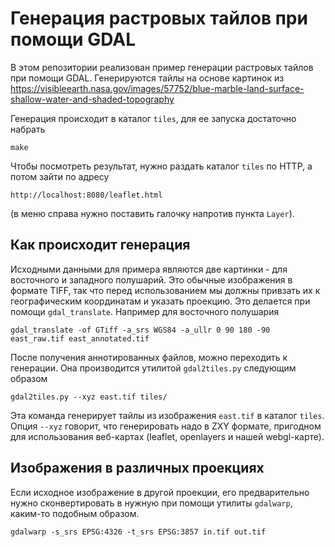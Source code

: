 # Генерация растровых тайлов при помощи GDAL

В этом репозитории реализован пример генерации растровых тайлов при помощи GDAL. Генерируются тайлы на основе картинок из https://visibleearth.nasa.gov/images/57752/blue-marble-land-surface-shallow-water-and-shaded-topography

Генерация происходит в каталог `tiles`, для ее запуска достаточно набрать 

```
make
```

Чтобы посмотреть результат, нужно раздать каталог `tiles` по HTTP, а потом зайти по адресу

```
http://localhost:8080/leaflet.html
```

(в меню справа нужно поставить галочку напротив пункта `Layer`).

## Как происходит генерация

Исходными данными для примера являются две картинки - для восточного и западного полушарий. Это обычные изображения в формате TIFF, так что перед использованием мы должны привзать их к географическим координатам и указать проекцию. Это делается при помощи `gdal_translate`. Например для восточного полушария

```
gdal_translate -of GTiff -a_srs WGS84 -a_ullr 0 90 180 -90 east_raw.tif east_annotated.tif
```

После получения аннотированных файлов, можно переходить к генерации. Она производится утилитой `gdal2tiles.py` следующим образом

```
gdal2tiles.py --xyz east.tif tiles/
```

Эта команда генерирует тайлы из изображения `east.tif` в каталог `tiles`. Опция `--xyz` говорит, что генерировать надо в ZXY формате, пригодном для использования веб-картах (leaflet, openlayers и нашей webgl-карте).

## Изображения в различных проекциях

Если исходное изображение в другой проекции, его предварительно нужно сконвертировать в нужную при помощи утилиты `gdalwarp`, каким-то подобным образом.

```
gdalwarp -s_srs EPSG:4326 -t_srs EPSG:3857 in.tif out.tif
```